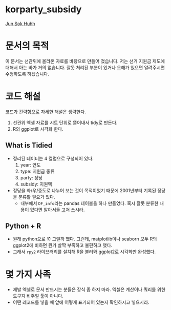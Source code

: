 # korparty_subsidy

[Jun Sok Huhh](mailto:anarinsk@gmail.com)

#  문서의 목적 

이 문서는 선관위에 올라온 자료를 바탕으로 만들어 졌습니다. 
저는 선거 지원금 제도에 대해서 아는 바가 거의 없습니다. 잘못 처리된 부분이 있거나 오해가 있으면 알려주시면 수정하도록 하겠습니다. 

# 코드 해설 

코드가 간략함으로 자세한 해설은 생략한다. 

1. 선관위 엑셀 자료를 시트 단위로 뜯어내서 tidy로 만든다. 
2.  R의 ggplot로 시각화 한다. 

## What is Tidied 

* 정리된 데이터는 4 컬럼으로 구성되어 있다. 
	1. year: 연도 
	2.  type: 지원금 종류 
	3.  party: 정당 
	4. subsidy: 지원액 
* 정당을 좌/우/중도로 나누어 보는 것이 목적이었기 때문에 2001년부터 기록된 정당을 분류할 필요가 있다. 
	* 내부에서 `DF_info`라는 pandas 테이블을 하나 만들었다. 혹시 잘못 분류한 내용이 있다면 알아서들 고쳐 쓰시라. 

## Python + R 

* 원래 python으로 쭉 그릴까 했다. 그런데,  matplotlib이나 seaborn 모두 R의 ggplot2에 비하면 뭔가 살짝 부족하고 불편하고 했다. 
* 그래서 `rpy2` 라이브러리를 설치해  R을 불러와 ggplot2로 시각화만 완성했다. 

# 몇 가지 사족 

* 제발 엑셀로 문서 만드시는 분들은 장식 좀 하지 마라. 엑셀은 계산이나 쿼리를 위한 도구지 비주얼 툴이 아니다. 
* 어떤 레코드를 넣을 때 앞에 어떻게 표기되어 있는지 확인하시고 넣으시라. 
<!--stackedit_data:
eyJoaXN0b3J5IjpbLTE5MTM1ODE1OTgsOTM0MzI5MzEzXX0=
-->
